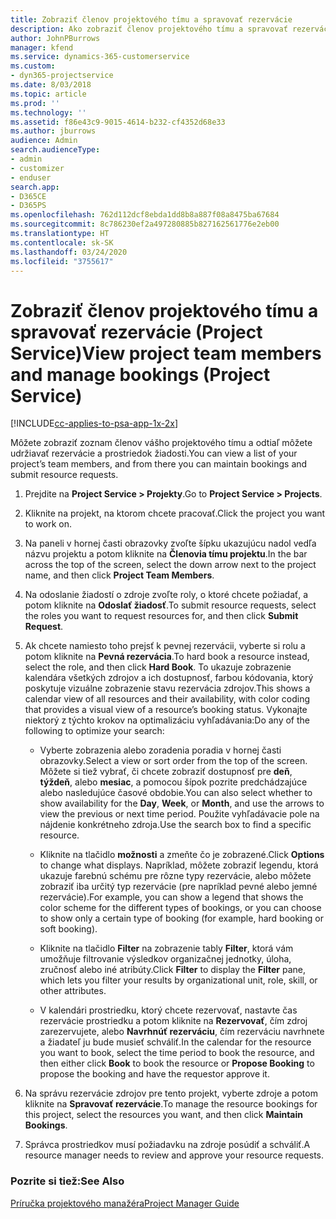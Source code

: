 ```yaml
---
title: Zobraziť členov projektového tímu a spravovať rezervácie
description: Ako zobraziť členov projektového tímu a spravovať rezervácie v Project Service
author: JohnPBurrows
manager: kfend
ms.service: dynamics-365-customerservice
ms.custom:
- dyn365-projectservice
ms.date: 8/03/2018
ms.topic: article
ms.prod: ''
ms.technology: ''
ms.assetid: f86e43c9-9015-4614-b232-cf4352d68e33
ms.author: jburrows
audience: Admin
search.audienceType:
- admin
- customizer
- enduser
search.app:
- D365CE
- D365PS
ms.openlocfilehash: 762d112dcf8ebda1dd8b8a887f08a8475ba67684
ms.sourcegitcommit: 8c786230ef2a497280885b827162561776e2eb00
ms.translationtype: HT
ms.contentlocale: sk-SK
ms.lasthandoff: 03/24/2020
ms.locfileid: "3755617"
---
```

# <a name="view-project-team-members-and-manage-bookings-project-service"></a><span data-ttu-id="a1419-103">Zobraziť členov projektového tímu a spravovať rezervácie (Project Service)</span><span class="sxs-lookup"><span data-stu-id="a1419-103">View project team members and manage bookings (Project Service)</span></span>

[!INCLUDE[cc-applies-to-psa-app-1x-2x](../includes/cc-applies-to-psa-app-1x-2x.md)]

<span data-ttu-id="a1419-104">Môžete zobraziť zoznam členov vášho projektového tímu a odtiaľ môžete udržiavať rezervácie a prostriedok žiadosti.</span><span class="sxs-lookup"><span data-stu-id="a1419-104">You can view a list of your project’s team members, and from there you can maintain bookings and submit resource requests.</span></span>  
  
1.  <span data-ttu-id="a1419-105">Prejdite na **Project Service > Projekty**.</span><span class="sxs-lookup"><span data-stu-id="a1419-105">Go to **Project Service > Projects**.</span></span>  
  
2.  <span data-ttu-id="a1419-106">Kliknite na projekt, na ktorom chcete pracovať.</span><span class="sxs-lookup"><span data-stu-id="a1419-106">Click the project you want to work on.</span></span>  
  
3.  <span data-ttu-id="a1419-107">Na paneli v hornej časti obrazovky zvoľte šípku ukazujúcu nadol vedľa názvu projektu a potom kliknite na **Členovia tímu projektu**.</span><span class="sxs-lookup"><span data-stu-id="a1419-107">In the bar across the top of the screen, select the down arrow next to the project name, and then click **Project Team Members**.</span></span>  
  
4.  <span data-ttu-id="a1419-108">Na odoslanie žiadostí o zdroje zvoľte roly, o ktoré chcete požiadať, a potom kliknite na **Odoslať žiadosť**.</span><span class="sxs-lookup"><span data-stu-id="a1419-108">To submit resource requests, select the roles you want to request resources for, and then click **Submit Request**.</span></span>  
  
5.  <span data-ttu-id="a1419-109">Ak chcete namiesto toho prejsť k pevnej rezervácii, vyberte si rolu a potom kliknite na **Pevná rezervácia**.</span><span class="sxs-lookup"><span data-stu-id="a1419-109">To hard book a resource instead, select the role, and then click **Hard Book**.</span></span> <span data-ttu-id="a1419-110">To ukazuje zobrazenie kalendára všetkých zdrojov a ich dostupnosť, farbou kódovania, ktorý poskytuje vizuálne zobrazenie stavu rezervácia zdrojov.</span><span class="sxs-lookup"><span data-stu-id="a1419-110">This shows a calendar view of all resources and their availability, with color coding that provides a visual view of a resource’s booking status.</span></span> <span data-ttu-id="a1419-111">Vykonajte niektorý z týchto krokov na optimalizáciu vyhľadávania:</span><span class="sxs-lookup"><span data-stu-id="a1419-111">Do any of the following to optimize your search:</span></span>  
  
    -   <span data-ttu-id="a1419-112">Vyberte zobrazenia alebo zoradenia poradia v hornej časti obrazovky.</span><span class="sxs-lookup"><span data-stu-id="a1419-112">Select a view or sort order from the top of the screen.</span></span> <span data-ttu-id="a1419-113">Môžete si tiež vybrať, či chcete zobraziť dostupnosť pre **deň**, **týždeň**, alebo **mesiac**, a pomocou šípok pozrite predchádzajúce alebo nasledujúce časové obdobie.</span><span class="sxs-lookup"><span data-stu-id="a1419-113">You can also select whether to show availability for the **Day**, **Week**, or **Month**, and use the arrows to view the previous or next time period.</span></span> <span data-ttu-id="a1419-114">Použite vyhľadávacie pole na nájdenie konkrétneho zdroja.</span><span class="sxs-lookup"><span data-stu-id="a1419-114">Use the search box to find a specific resource.</span></span>  
  
    -   <span data-ttu-id="a1419-115">Kliknite na tlačidlo **možnosti** a zmeňte čo je zobrazené.</span><span class="sxs-lookup"><span data-stu-id="a1419-115">Click **Options** to change what displays.</span></span> <span data-ttu-id="a1419-116">Napríklad, môžete zobraziť legendu, ktorá ukazuje farebnú schému pre rôzne typy rezervácie, alebo môžete zobraziť iba určitý typ rezervácie (pre napríklad pevné alebo jemné rezervácie).</span><span class="sxs-lookup"><span data-stu-id="a1419-116">For example, you can show a legend that shows the color scheme for the different types of bookings, or you can choose to show only a certain type of booking (for example, hard booking or soft booking).</span></span>  
  
    -   <span data-ttu-id="a1419-117">Kliknite na tlačidlo **Filter** na zobrazenie tably **Filter**, ktorá vám umožňuje filtrovanie výsledkov organizačnej jednotky, úloha, zručnosť alebo iné atribúty.</span><span class="sxs-lookup"><span data-stu-id="a1419-117">Click **Filter** to display the **Filter** pane, which lets you filter your results by organizational unit, role, skill, or other attributes.</span></span>  
  
    -   <span data-ttu-id="a1419-118">V kalendári prostriedku, ktorý chcete rezervovať, nastavte čas rezervácie prostriedku a potom kliknite na **Rezervovať**, čím zdroj zarezervujete, alebo **Navrhnúť rezerváciu**, čím rezerváciu navrhnete a žiadateľ ju bude musieť schváliť.</span><span class="sxs-lookup"><span data-stu-id="a1419-118">In the calendar for the resource you want to book, select the time period to book the resource, and then either click **Book** to book the resource or **Propose Booking** to propose the booking and have the requestor approve it.</span></span>  
  
6.  <span data-ttu-id="a1419-119">Na správu rezervácie zdrojov pre tento projekt, vyberte zdroje a potom kliknite na **Spravovať rezervácie**.</span><span class="sxs-lookup"><span data-stu-id="a1419-119">To manage the resource bookings for this project, select the resources you want, and then click **Maintain Bookings**.</span></span>  
  
7.  <span data-ttu-id="a1419-120">Správca prostriedkov musí požiadavku na zdroje posúdiť a schváliť.</span><span class="sxs-lookup"><span data-stu-id="a1419-120">A resource manager needs to review and approve your resource requests.</span></span>  
  
### <a name="see-also"></a><span data-ttu-id="a1419-121">Pozrite si tiež:</span><span class="sxs-lookup"><span data-stu-id="a1419-121">See Also</span></span>  
 [<span data-ttu-id="a1419-122">Príručka projektového manažéra</span><span class="sxs-lookup"><span data-stu-id="a1419-122">Project Manager Guide</span></span>](../project-service/project-manager-guide.md)
